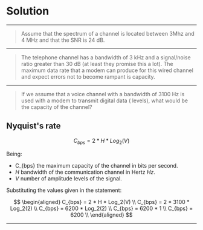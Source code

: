 # Solution
---

> Assume that the spectrum of a channel is located between 3Mhz and 4 MHz and that the SNR is 24 dB.

---

> The telephone channel has a bandwidth of 3 kHz and a signal/noise ratio greater than 30 dB (at least they promise this a lot). The maximum data rate that a modem can produce for this wired channel and expect errors not to become rampant is capacity.

---
 
> If we assume that a voice channel with a bandwidth of 3100 Hz is used with a modem to transmit digital data ( levels), what would be the capacity of the channel?

## Nyquist's rate

$$
C_{bps} = 2 * H * Log_2(V)
$$

Being:
- C_{bps} the maximum capacity of the channel in bits per second.
- *H* bandwidth of the communication channel in Hertz *Hz*.
- *V* number of amplitude levels of the signal.

Substituting the values ​​given in the statement:

$$
\begin{aligned} 
C_{bps} = 2 * H * Log_2(V) \\
C_{bps} = 2 * 3100 * Log_2(2) \\
C_{bps} = 6200 * Log_2(2) \\
C_{bps} = 6200 * 1 \\
C_{bps} = 6200 \\
\end{aligned} 
$$

---